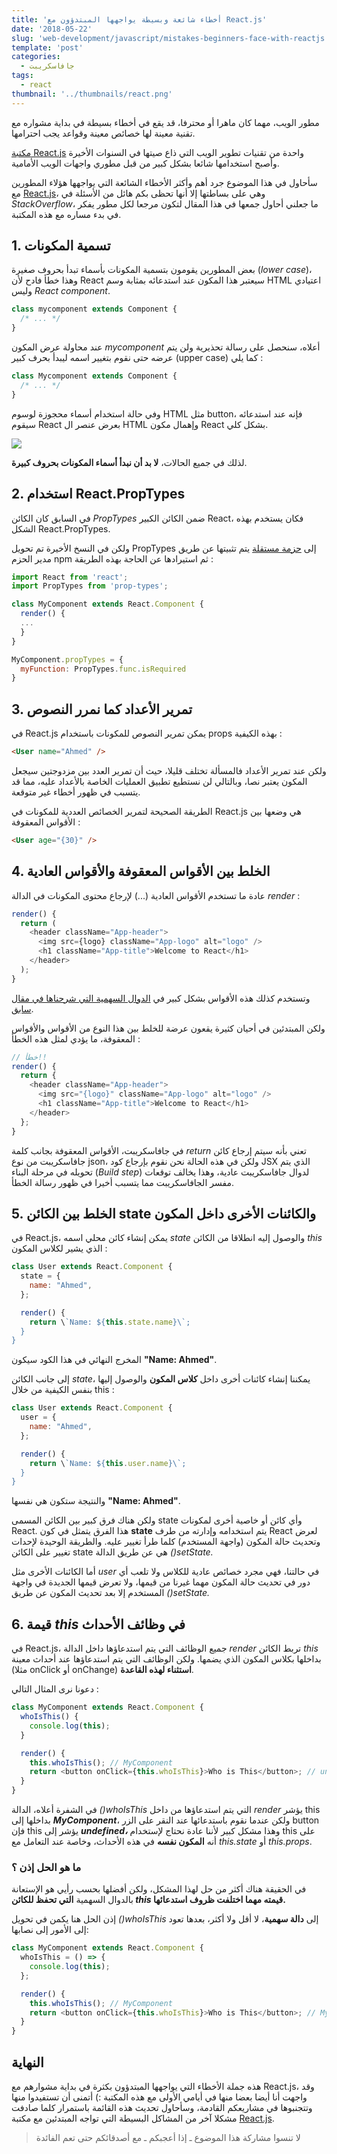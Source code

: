 ```yaml
---
title: 'أخطاء شائعة وبسيطة يواجهها المبتدؤون مع React.js'
date: '2018-05-22'
slug: 'web-development/javascript/mistakes-beginners-face-with-reactjs'
template: 'post'
categories:
  - جافاسكريبت
tags:
  - react
thumbnail: '../thumbnails/react.png'
---
```


مطور الويب، مهما كان ماهرا أو محترفا، قد يقع في أخطاء بسيطة في بداية مشواره مع تقنية معينة لها خصائص معينة وقواعد يجب احترامها.

[مكتبة React.js](/web-development/javascript/react-javascript-library/) واحدة من تقنيات تطوير الويب التي ذاع صيتها في السنوات الأخيرة وأصبح استخدامها شائعا بشكل كبير من قبل مطوري واجهات الويب الأمامية.

سأحاول في هذا الموضوع جرد أهم وأكثر الأخطاء الشائعة التي يواجهها هؤلاء المطورين مع [React.js](/web-development/javascript/react-javascript-library/)، وهي على بساطتها إلا أنها تحظى بكم هائل من الأسئلة في _StackOverflow_، ما جعلني أحاول جمعها في هذا المقال لتكون مرجعا لكل مطور يفكر في بدء مساره مع هذه المكتبة.

## **1\. تسمية المكونات**

بعض المطورين يقومون بتسمية المكونات بأسماء تبدأ بحروف صغيرة (_lower case_)، وهذا خطأ فادح لأن React سيعتبر هذا المكون عند استدعائه بمثابة وسم HTML اعتيادي وليس _React component_.

```javascript
class mycomponent extends Component {
  /* ... */
}
```

عند محاولة عرض المكون _mycomponent_ أعلاه، سنحصل على رسالة تحذيرية ولن يتم عرضه حتى نقوم بتغيير اسمه ليبدأ بحرف كبير (upper case) كما يلي :

```javascript
class Mycomponent extends Component {
  /* ... */
}
```

وفي حالة استخدام أسماء محجوزة لوسوم HTML مثل button، فإنه عند استدعائه سيقوم React بعرض عنصر ال HTML وإهمال مكون React بشكل كلي.

[![](../images/react-button-mistake.jpg)](../images/react-button-mistake.jpg)

لذلك في جميع الحالات، **لا بد أن نبدأ أسماء المكونات بحروف كبيرة**.

## **2\. استخدام React.PropTypes**

في السابق كان الكائن _PropTypes_ ضمن الكائن الكبير React، فكان يستخدم بهذه الشكل React.PropTypes.

ولكن في النسخ الأخيرة تم تحويل PropTypes إلى [حزمة مستقلة](https://www.npmjs.com/package/prop-types) يتم تثبيتها عن طريق مدير الحزم npm ثم استيرادها عن الحاجة بهذه الطريقة :

```javascript
import React from 'react';
import PropTypes from 'prop-types';

class MyComponent extends React.Component {
  render() {
  ...
  }
}

MyComponent.propTypes = {
  myFunction: PropTypes.func.isRequired
}
```

## **3\. تمرير الأعداد كما نمرر النصوص**

في React.js يمكن تمرير النصوص للمكونات باستخدام props بهذه الكيفية :

```html
<User name="Ahmed" />
```

ولكن عند تمرير الأعداد فالمسألة تختلف قليلا، حيث أن تمرير العدد بين مزدوجتين سيجعل المكون يعتبر نصا، وبالتالي لن نستطيع تطبيق العمليات الخاصة بالأعداد عليه، مما قد يتسبب في ظهور أخطاء غير متوقعة.

الطريقة الصحيحة لتمرير الخصائص العددية للمكونات في React.js هي وضعها بين الأقواس المعقوفة :

```html
<User age="{30}" />
```

## **4\. الخلط بين الأقواس المعقوفة والأقواس العادية**

عادة ما تستخدم الأقواس العادية (...) لإرجاع محتوى المكونات في الدالة _render_ :

```javascript
render() {
  return (
    <header className="App-header">
      <img src={logo} className="App-logo" alt="logo" />
      <h1 className="App-title">Welcome to React</h1>
    </header>
  );
}
```

وتستخدم كذلك هذه الأقواس بشكل كبير في [الدوال السهمية التي شرحناها في مقال سابق](https://www.tutomena.com/web-development/javascript/arrow-functions-javascript/).

ولكن المبتدئين في أحيان كثيرة يقعون عرضة للخلط بين هذا النوع من الأقواس والأقواس المعقوفة، ما يؤدي لمثل هذه الخطأ :

```js
// خطأ!!
render() {
  return {
    <header className="App-header">
      <img src="{logo}" className="App-logo" alt="logo" />
      <h1 className="App-title">Welcome to React</h1>
    </header>
  };
}
```

في جافاسكريبت، الأقواس المعقوفة بجانب كلمة _return_ تعني بأنه سيتم إرجاع كائن جافاسكريبت من نوع json، ولكن في هذه الحالة نحن نقوم بإرجاع كود JSX الذي يتم تحويله في مرحلة البناء (_Build step_) لدوال جافاسكريبت عادية، وهذا يخالف توقعات مفسر الجافاسكريبت مما يتسبب أخيرا في ظهور رسالة الخطأ.

## **5\. الخلط بين الكائن state والكائنات الأخرى داخل المكون**

في React.js، يمكن إنشاء كائن محلي اسمه _state_ والوصول إليه انطلاقا من الكائن _this_ الذي يشير لكلاس المكون :

```javascript
class User extends React.Component {
  state = {
    name: "Ahmed",
  };

  render() {
    return \`Name: ${this.state.name}\`;
  }
}
```

المخرج النهائي في هذا الكود سيكون **"Name: Ahmed"**.

إلى جانب الكائن _state_، يمكننا إنشاء كائنات أخرى داخل **كلاس المكون** والوصول إليها بنفس الكيفية من خلال this :

```js
class User extends React.Component {
  user = {
    name: "Ahmed",
  };

  render() {
    return \`Name: ${this.user.name}\`;
  }
}
```

والنتيجة ستكون هي نفسها **"Name: Ahmed"**.

ولكن هناك فرق كبير بين الكائن المسمى state وأي كائن أو خاصية أخرى لمكونات React. هذا الفرق يتمثل في كون **state** يتم استخدامه وإدارته من طرف React لعرض وتحديث حالة المكون (واجهة المستخدم) كلما طرأ تغيير عليه. والطريقة الوحيدة لإحدات تغيير على الكائن state هي عن طريق الدالة _()setState._

أما الكائنات الأخرى مثل _user_ في حالتنا، فهي مجرد خصائص عادية للكلاس ولا تلعب أي دور في تحديث حالة المكون مهما غيرنا من قيمها، ولا تعرض قيمها الجديدة في واجهة المستخدم إلا بعد تحديث المكون عن طريق *()setState.*

## **6\. قيمة _this_ في وظائف الأحداث**

في React.js، جميع الوظائف التي يتم استدعاؤها داخل الدالة _render_ تربط الكائن _this_ بداخلها بكلاس المكون الذي يضمها. ولكن الوظائف التي يتم استدعاؤها عند أحداث معينة (مثلا onClick أو onChange) **استثناء لهذه القاعدة**.

دعونا نرى المثال التالي :

```js
class MyComponent extends React.Component {
  whoIsThis() {
    console.log(this);
  }

  render() {
    this.whoIsThis(); // MyComponent
    return <button onClick={this.whoIsThis}>Who is This</button>; // undefined
  }
}
```

في الشفرة أعلاه، الدالة _()whoIsThis_ التي يتم استدعاؤها من داخل _render_ يؤشر this بداخلها إلى **_MyComponent_**، ولكن عندما نقوم باستدعائها عند النقر على الزر button فإن this يؤشر إلى **_undefined،_** وهذا مشكل كبير لأننا عادة نحتاج لإستخدام this على أنه **المكون نفسه** في هذه الأحداث، وخاصة عند التعامل مع _this.state_ أو _this.props_.

### ما هو الحل إذن ؟

في الحقيقة هناك أكثر من حل لهذا المشكل، ولكن أفضلها بحسب رأيي هو الإستعانة بالدوال السهمية **التي تحفظ للكائن _this_ قيمته مهما اختلفت ظروف استدعائها.**

إذن الحل هنا يكمن في تحويل *()whoIsThis* إلى **دالة سهمية**، لا أقل ولا أكثر، بعدها تعود إلى الأمور إلى نصابها:

```js
class MyComponent extends React.Component {
  whoIsThis = () => {
    console.log(this);
  };

  render() {
    this.whoIsThis(); // MyComponent
    return <button onClick={this.whoIsThis}>Who is This</button>; // MyComponent
  }
}
```

## النهاية

هذه جملة الأخطاء التي يواجهها المبتدؤون بكثرة في بداية مشوارهم مع React.js، وقد واجهت أنا أيضا بعضا منها في أيامي الأولى مع هذه المكتبة :) أتمنى أن تستفيدوا منها وتتجنبوها في مشاريعكم القادمة، وسأحاول تحديث هذه القائمة باستمرار كلما صادفت مشكلا آخر من المشاكل البسيطة التي تواجه المبتدئين مع مكتبة [React.js](https://www.tutomena.com/web-development/javascript/react-javascript-library/).

> لا تنسوا مشاركة هذا الموضوع ـ إذا أعجبكم ـ مع أصدقائكم حتى تعم الفائدة
